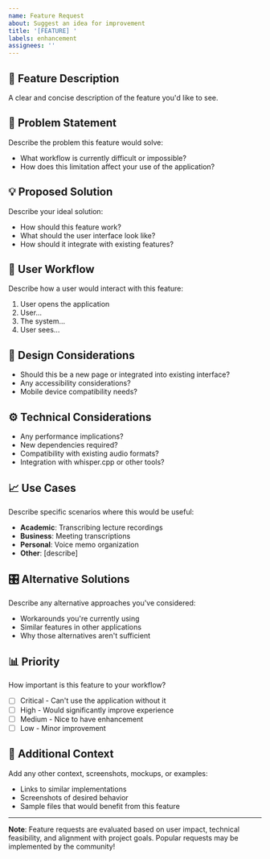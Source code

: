 ```yaml
---
name: Feature Request
about: Suggest an idea for improvement
title: '[FEATURE] '
labels: enhancement
assignees: ''
---
```


## 🚀 Feature Description
A clear and concise description of the feature you'd like to see.

## 🎯 Problem Statement
Describe the problem this feature would solve:
- What workflow is currently difficult or impossible?
- How does this limitation affect your use of the application?

## 💡 Proposed Solution
Describe your ideal solution:
- How should this feature work?
- What should the user interface look like?
- How should it integrate with existing features?

## 🔄 User Workflow
Describe how a user would interact with this feature:
1. User opens the application
2. User...
3. The system...
4. User sees...

## 🎨 Design Considerations
- Should this be a new page or integrated into existing interface?
- Any accessibility considerations?
- Mobile device compatibility needs?

## ⚙️ Technical Considerations
- Any performance implications?
- New dependencies required?
- Compatibility with existing audio formats?
- Integration with whisper.cpp or other tools?

## 📈 Use Cases
Describe specific scenarios where this would be useful:
- **Academic**: Transcribing lecture recordings
- **Business**: Meeting transcriptions  
- **Personal**: Voice memo organization
- **Other**: [describe]

## 🎛️ Alternative Solutions
Describe any alternative approaches you've considered:
- Workarounds you're currently using
- Similar features in other applications
- Why those alternatives aren't sufficient

## 📊 Priority
How important is this feature to your workflow?
- [ ] Critical - Can't use the application without it
- [ ] High - Would significantly improve experience
- [ ] Medium - Nice to have enhancement
- [ ] Low - Minor improvement

## 📎 Additional Context
Add any other context, screenshots, mockups, or examples:
- Links to similar implementations
- Screenshots of desired behavior
- Sample files that would benefit from this feature

---

**Note**: Feature requests are evaluated based on user impact, technical feasibility, and alignment with project goals. Popular requests may be implemented by the community!